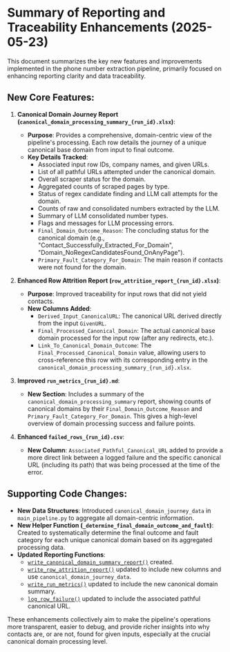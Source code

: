 # Summary of Reporting and Traceability Enhancements (2025-05-23)

This document summarizes the key new features and improvements implemented in the phone number extraction pipeline, primarily focused on enhancing reporting clarity and data traceability.

## New Core Features:

1.  **Canonical Domain Journey Report (`canonical_domain_processing_summary_{run_id}.xlsx`)**:
    *   **Purpose**: Provides a comprehensive, domain-centric view of the pipeline's processing. Each row details the journey of a unique canonical base domain from input to final outcome.
    *   **Key Details Tracked**:
        *   Associated input row IDs, company names, and given URLs.
        *   List of all pathful URLs attempted under the canonical domain.
        *   Overall scraper status for the domain.
        *   Aggregated counts of scraped pages by type.
        *   Status of regex candidate finding and LLM call attempts for the domain.
        *   Counts of raw and consolidated numbers extracted by the LLM.
        *   Summary of LLM consolidated number types.
        *   Flags and messages for LLM processing errors.
        *   `Final_Domain_Outcome_Reason`: The concluding status for the canonical domain (e.g., "Contact_Successfully_Extracted_For_Domain", "Domain_NoRegexCandidatesFound_OnAnyPage").
        *   `Primary_Fault_Category_For_Domain`: The main reason if contacts were not found for the domain.

2.  **Enhanced Row Attrition Report (`row_attrition_report_{run_id}.xlsx`)**:
    *   **Purpose**: Improved traceability for input rows that did not yield contacts.
    *   **New Columns Added**:
        *   `Derived_Input_CanonicalURL`: The canonical URL derived directly from the input `GivenURL`.
        *   `Final_Processed_Canonical_Domain`: The actual canonical base domain processed for the input row (after any redirects, etc.).
        *   `Link_To_Canonical_Domain_Outcome`: The `Final_Processed_Canonical_Domain` value, allowing users to cross-reference this row with its corresponding entry in the `canonical_domain_processing_summary_{run_id}.xlsx`.

3.  **Improved `run_metrics_{run_id}.md`**:
    *   **New Section**: Includes a summary of the `canonical_domain_processing_summary` report, showing counts of canonical domains by their `Final_Domain_Outcome_Reason` and `Primary_Fault_Category_For_Domain`. This gives a high-level overview of domain processing success and failure points.

4.  **Enhanced `failed_rows_{run_id}.csv`**:
    *   **New Column**: `Associated_Pathful_Canonical_URL` added to provide a more direct link between a logged failure and the specific canonical URL (including its path) that was being processed at the time of the error.

## Supporting Code Changes:

*   **New Data Structures**: Introduced `canonical_domain_journey_data` in `main_pipeline.py` to aggregate all domain-centric information.
*   **New Helper Function (`_determine_final_domain_outcome_and_fault`)**: Created to systematically determine the final outcome and fault category for each unique canonical domain based on its aggregated processing data.
*   **Updated Reporting Functions**:
    *   [`write_canonical_domain_summary_report()`](main_pipeline.py:2050) created.
    *   [`write_row_attrition_report()`](main_pipeline.py:1667) updated to include new columns and use `canonical_domain_journey_data`.
    *   [`write_run_metrics()`](main_pipeline.py:1755) updated to include the new canonical domain summary.
    *   [`log_row_failure()`](main_pipeline.py:71) updated to include the associated pathful canonical URL.

These enhancements collectively aim to make the pipeline's operations more transparent, easier to debug, and provide richer insights into why contacts are, or are not, found for given inputs, especially at the crucial canonical domain processing level.